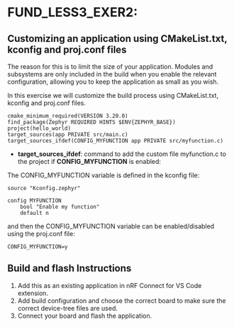 # FUND_LESS3_EXER2: 

## Customizing an application using CMakeList.txt, kconfig and proj.conf files
The reason for this is to limit the size of your application. Modules and subsystems are only included in the build when you enable the relevant configuration, allowing you to keep the application as small as you wish. 

In this exercise we will customize the build process using CMakeList.txt, kconfig and proj.conf files. 

    cmake_minimum_required(VERSION 3.20.0)
    find_package(Zephyr REQUIRED HINTS $ENV{ZEPHYR_BASE})
    project(hello_world)
    target_sources(app PRIVATE src/main.c)
    target_sources_ifdef(CONFIG_MYFUNCTION app PRIVATE src/myfunction.c)

- **target_sources_ifdef**: command to add the custom file myfunction.c to the project if **CONFIG_MYFUNCTION** is enabled:

The CONFIG_MYFUNCTION variable is defined in the kconfig file:

    source "Kconfig.zephyr"

    config MYFUNCTION
        bool "Enable my function"
        default n

and then the CONFIG_MYFUNCTION variable can be enabled/disabled using the proj.conf file:

    CONFIG_MYFUNCTION=y



## Build and flash Instructions
1. Add this as an existing application in nRF Connect for VS Code extension.
2. Add build configuration and choose the correct board to make sure the correct device-tree files are used.
3. Connect your board and flash the application.